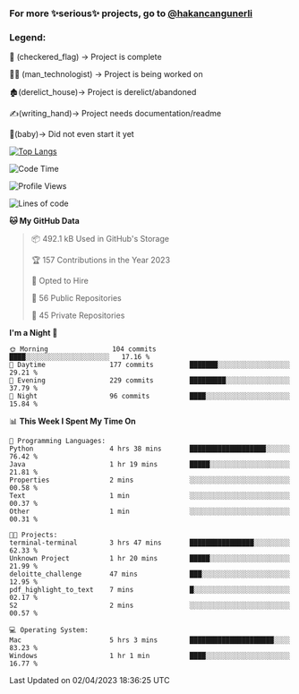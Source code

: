 ### For more ✨serious✨ projects, go to [@hakancangunerli](https://github.com/hakancangunerli)


### Legend:


🏁 (checkered_flag) -> Project is complete

👨‍💻 (man_technologist)   -> Project is being worked on

🏚️(derelict_house)-> Project is derelict/abandoned

✍️(writing_hand)-> Project needs documentation/readme

👶(baby)-> Did not even start it yet

[![Top Langs](https://github-readme-stats.vercel.app/api/top-langs/?username=johngunerli&layout=compact&hide=tex,html,shell,CSS&langs_count=10&exclude_repo=2015-csharp)](https://github.com/anuraghazra/github-readme-stats)


<!--START_SECTION:waka-->
![Code Time](http://img.shields.io/badge/Code%20Time-409%20hrs%2029%20mins-blue)

![Profile Views](http://img.shields.io/badge/Profile%20Views-0-blue)

![Lines of code](https://img.shields.io/badge/From%20Hello%20World%20I%27ve%20Written-3.1%20million%20lines%20of%20code-blue)

**🐱 My GitHub Data** 

> 📦 492.1 kB Used in GitHub's Storage 
 > 
> 🏆 157 Contributions in the Year 2023
 > 
> 💼 Opted to Hire
 > 
> 📜 56 Public Repositories 
 > 
> 🔑 45 Private Repositories 
 > 
**I'm a Night 🦉** 

```text
🌞 Morning                104 commits         ████░░░░░░░░░░░░░░░░░░░░░   17.16 % 
🌆 Daytime                177 commits         ███████░░░░░░░░░░░░░░░░░░   29.21 % 
🌃 Evening                229 commits         █████████░░░░░░░░░░░░░░░░   37.79 % 
🌙 Night                  96 commits          ████░░░░░░░░░░░░░░░░░░░░░   15.84 % 
```


📊 **This Week I Spent My Time On** 

```text
💬 Programming Languages: 
Python                   4 hrs 38 mins       ███████████████████░░░░░░   76.42 % 
Java                     1 hr 19 mins        █████░░░░░░░░░░░░░░░░░░░░   21.81 % 
Properties               2 mins              ░░░░░░░░░░░░░░░░░░░░░░░░░   00.58 % 
Text                     1 min               ░░░░░░░░░░░░░░░░░░░░░░░░░   00.37 % 
Other                    1 min               ░░░░░░░░░░░░░░░░░░░░░░░░░   00.31 % 

🐱‍💻 Projects: 
terminal-terminal        3 hrs 47 mins       ████████████████░░░░░░░░░   62.33 % 
Unknown Project          1 hr 20 mins        █████░░░░░░░░░░░░░░░░░░░░   21.99 % 
deloitte_challenge       47 mins             ███░░░░░░░░░░░░░░░░░░░░░░   12.95 % 
pdf_highlight_to_text    7 mins              █░░░░░░░░░░░░░░░░░░░░░░░░   02.17 % 
S2                       2 mins              ░░░░░░░░░░░░░░░░░░░░░░░░░   00.57 % 

💻 Operating System: 
Mac                      5 hrs 3 mins        █████████████████████░░░░   83.23 % 
Windows                  1 hr 1 min          ████░░░░░░░░░░░░░░░░░░░░░   16.77 % 
```


 Last Updated on 02/04/2023 18:36:25 UTC
<!--END_SECTION:waka-->



